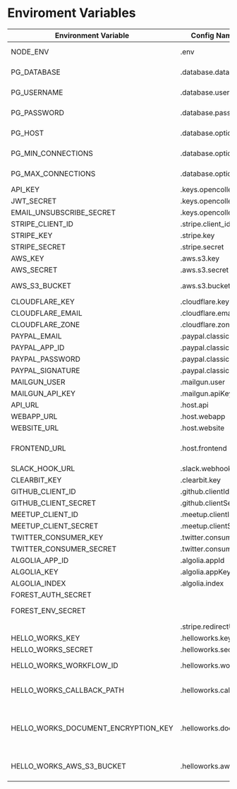 # Enviroment Variables

| Environment Variable                | Config Name(name on the `config` file)      | Description                                                       |
| ----------------------------------- | ------------------------------------------- | ----------------------------------------------------------------- |
| NODE_ENV                            | .env                                        | Node Environment variable                                         |
| PG_DATABASE                         | .database.database                          | Postgres database name                                            |
| PG_USERNAME                         | .database.username                          | Postgres database username                                        |
| PG_PASSWORD                         | .database.password                          | Postgres database password                                        |
| PG_HOST                             | .database.options.host                      | Postgres database host                                            |
| PG_MIN_CONNECTIONS                  | .database.options.pool.min                  | Postgres number of min connections                                |
| PG_MAX_CONNECTIONS                  | .database.options.pool.max                  | Postgres number of max connections                                |
| API_KEY                             | .keys.opencollective.apiKey                 | The API KEY                                                       |
| JWT_SECRET                          | .keys.opencollective.jwtSecret              | JWT secret                                                        |
| EMAIL_UNSUBSCRIBE_SECRET            | .keys.opencollective.emailUnsubscribeSecret | JWT secret                                                        |
| STRIPE_CLIENT_ID                    | .stripe.client_id                           | Stripe Client id                                                  |
| STRIPE_KEY                          | .stripe.key                                 | Stripe key                                                        |
| STRIPE_SECRET                       | .stripe.secret                              | Stripe secret                                                     |
| AWS_KEY                             | .aws.s3.key                                 | AWS key                                                           |
| AWS_SECRET                          | .aws.s3.secret                              | AWS secret                                                        |
| AWS_S3_BUCKET                       | .aws.s3.bucket                              | AWS s3 bucket to send files                                       |
| CLOUDFLARE_KEY                      | .cloudflare.key                             | CLOUDFLARE key                                                    |
| CLOUDFLARE_EMAIL                    | .cloudflare.email                           | CLOUDFLARE email                                                  |
| CLOUDFLARE_ZONE                     | .cloudflare.zone                            | CLOUDFLARE zone                                                   |
| PAYPAL_EMAIL                        | .paypal.classic.email                       | Paypal main email                                                 |
| PAYPAL_APP_ID                       | .paypal.classic.appId                       | Paypal APP ID                                                     |
| PAYPAL_PASSWORD                     | .paypal.classic.password                    | Paypal password                                                   |
| PAYPAL_SIGNATURE                    | .paypal.classic.signature                   | Paypal signature                                                  |
| MAILGUN_USER                        | .mailgun.user                               | mailgun user                                                      |
| MAILGUN_API_KEY                     | .mailgun.apiKey                             | mailgun password                                                  |
| API_URL                             | .host.api                                   | API exposed url                                                   |
| WEBAPP_URL                          | .host.webapp                                | webapp URL                                                        |
| WEBSITE_URL                         | .host.website                               | UI URL                                                            |
| FRONTEND_URL                        | .host.frontend                              | URL of the frontend service (for caching)                         |
| SLACK_HOOK_URL                      | .slack.webhookUrl                           | slack hook url                                                    |
| CLEARBIT_KEY                        | .clearbit.key                               | clearbit key                                                      |
| GITHUB_CLIENT_ID                    | .github.clientId                            | github client ID                                                  |
| GITHUB_CLIENT_SECRET                | .github.clientSecret                        | github client secret                                              |
| MEETUP_CLIENT_ID                    | .meetup.clientId                            | meetup client ID                                                  |
| MEETUP_CLIENT_SECRET                | .meetup.clientSecret                        | meetup client secret                                              |
| TWITTER_CONSUMER_KEY                | .twitter.consumerKey                        | twitter key                                                       |
| TWITTER_CONSUMER_SECRET             | .twitter.consumerSecret                     | twitter secret                                                    |
| ALGOLIA_APP_ID                      | .algolia.appId                              | algolia APP id                                                    |
| ALGOLIA_KEY                         | .algolia.appKey                             | algolia key                                                       |
| ALGOLIA_INDEX                       | .algolia.index                              | algolia index                                                     |
| FOREST_AUTH_SECRET                  |                                             | forest auth secret                                                |
| FOREST_ENV_SECRET                   |                                             | forest environment secret                                         |
|                                     | .stripe.redirectUri                         |                                                                   |
| HELLO_WORKS_KEY                     | .helloworks.key                             | HelloWorks key                                                    |
| HELLO_WORKS_SECRET                  | .helloworks.secret                          | HelloWorks secret                                                 |
| HELLO_WORKS_WORKFLOW_ID             | .helloworks.workflowId                      | HelloWorks workflow id                                            |
| HELLO_WORKS_CALLBACK_PATH           | .helloworks.callbackPath                    | HelloWorks callback path, eg. /helloworks/callback                |
| HELLO_WORKS_DOCUMENT_ENCRYPTION_KEY | .helloworks.documentEncryptionKey           | base64 encoded secret key for encrypting document before storage. |
| HELLO_WORKS_AWS_S3_BUCKET           | .helloworks.aws.s3.bucket                   | the bucket where tax forms will be uploaded                       |
